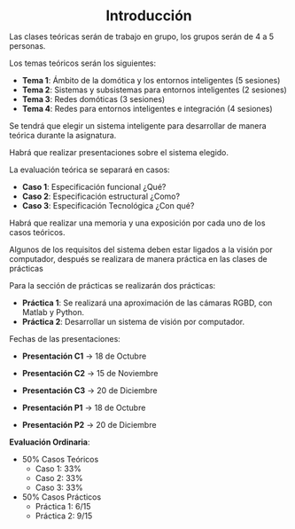 <center style="font-weight: bold; font-size: 25 ">Introducción</center>

Las clases teóricas serán de trabajo en grupo, los grupos serán de 4 a 5 personas.

Los temas teóricos serán los siguientes:
- **Tema 1**: Ámbito de la domótica y los entornos inteligentes (5 sesiones)  
- **Tema 2**: Sistemas y subsistemas para entornos inteligentes (2 sesiones)  
- **Tema 3**: Redes domóticas (3 sesiones)  
- **Tema 4**: Redes para entornos inteligentes e integración (4 sesiones)

Se tendrá que elegir un sistema inteligente para desarrollar de manera teórica durante la asignatura.

Habrá que realizar presentaciones sobre el sistema elegido.

La evaluación teórica se separará en casos:

- **Caso 1**: Especificación funcional ¿Qué?
- **Caso 2**: Especificación estructural ¿Como?
- **Caso 3**: Especificación Tecnológica ¿Con qué?

Habrá que realizar una memoria y una exposición por cada uno de los casos teóricos.

Algunos de los requisitos del sistema deben estar ligados a la visión por computador, después se realizara de manera práctica en las clases de prácticas

Para la sección de prácticas se realizarán dos prácticas:

- **Práctica 1**: Se realizará una aproximación de las cámaras RGBD, con Matlab y Python.
- **Práctica 2**: Desarrollar un sistema de visión por computador.


Fechas de las presentaciones:

- **Presentación C1** -> 18 de Octubre
- **Presentación C2** -> 15 de Noviembre
- **Presentación C3** -> 20 de Diciembre

- **Presentación P1** -> 18 de Octubre
- **Presentación P2** -> 20 de Diciembre


**Evaluación Ordinaria**:

- 50% Casos Teóricos
	- Caso 1: 33%
	- Caso 2: 33%
	- Caso 3: 33%
- 50% Casos Prácticos
	- Práctica 1: 6/15
	- Práctica 2: 9/15